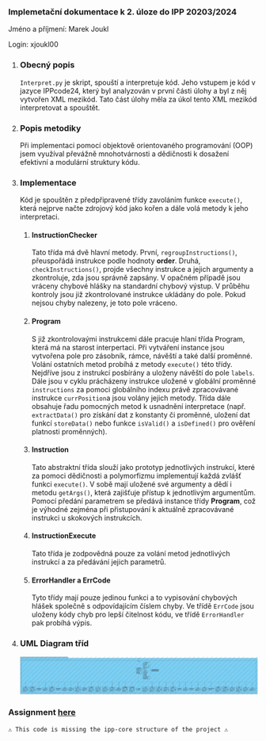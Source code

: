 ### Implemetační dokumentace k 2. úloze do IPP 20203/2024
Jméno a příjmení: Marek Joukl

Login: xjoukl00
<ol>
    <li> <h3> Obecný popis </h3> </li>
    <p> <code>Interpret.py</code> je skript, spouští a interpretuje kód. Jeho vstupem je kód v jazyce IPPcode24, který byl analyzován v první části úlohy a byl z něj vytvořen XML mezikód. Tato část úlohy měla za úkol tento XML mezikód interpretovat a spouštět.

<li> <h3> Popis metodiky </h3></li>
<p>Při implementaci pomocí objektově orientovaného programování (OOP) jsem využíval převážně mnohotvárnosti a dědičnosti k dosažení efektivní a modulární struktury kódu.</p>

<li> <h3> Implementace </h3></li>

Kód je spouštěn z předpřipravené třídy zavoláním funkce <code>execute()</code>, která nejprve načte zdrojový kód jako kořen a dále volá metody k jeho interpretaci.
<ol>
    <li> <h4> InstructionChecker </h4></li>
    <p>Tato třída má dvě hlavní metody. První, <code>regroupInstructions()</code>, přeuspořádá instrukce podle hodnoty <b>order</b>. Druhá, <code>checkInstructions()</code>, projde všechny instrukce a jejich argumenty a zkontroluje, zda jsou správně zapsány. V opačném případě jsou vráceny chybové hlášky na standardní chybový výstup.
    V průběhu kontroly jsou již zkontrolované instrukce ukládány do pole. Pokud nejsou chyby nalezeny, je toto pole vráceno. </p>
    <li> <h4> Program </h4></li>
    <p>S již zkontrolovaými instrukcemi dále pracuje hlaní třída Program, která má na starost interpertaci. Při vytváření instance jsou vytvořena pole pro zásobník, rámce, návěští a také další proměnné. Volání ostatních metod probíhá z metody <code>execute()</code> této třídy. Nejdříve jsou z instrukcí posbírány a uloženy návěští do pole <code>labels</code>. Dále jsou v cyklu  prácházeny instrukce uložené v globální proměnné <code>instructions</code> za pomoci globálního indexu právě zpracovávané instrukce <code>currPosition</code>a jsou volány jejich metody. Třída dále obsahuje řadu pomocných metod k usnadnění interpretace (např. <code>extractData()</code> pro získání dat z konstanty či proměnné, uložení dat funkcí <code>storeData()</code> nebo funkce <code>isValid()</code> a <code>isDefined()</code> pro ověření platnosti proměnných).</p>
    <li> <h4> Instruction </h4></li>
    <p>Tato abstraktní třída slouží jako prototyp jednotlivých instrukcí, které za pomoci dědičnosti a polymorfizmu implementují každá zvlášť funkci <code>execute()</code>. V sobě mají uložené své argumenty a dědí i metodu <code>getArgs()</code>, která zajišťuje přístup k jednotlivým argumentům. Pomocí předání parametrem se předává instance třídy <b>Program</b>, což je výhodné zejména při přistupování k aktuálně zpracovávané instrukci u skokových instrukcích. </p>
    <li> <h4> InstructionExecute </h4></li>
    <p>Tato třída je zodpovědná pouze za volání metod jednotlivých instrukcí a za předávání jejich parametrů. </p>
    <li> <h4> ErrorHandler a ErrCode</h4> </li>
    <p>Tyto třídy mají pouze jedinou funkci a to vypisování chybových hlášek společně s odpovídajícím číslem chyby. Ve třídě <code>ErrCode</code> jsou uloženy kódy chyb pro lepší čitelnost kódu, ve třídě <code>ErrorHandler</code> pak probíhá výpis.</p>
    </ol>

<li> <h3> UML Diagram tříd </h3></li>
<img src="./class_diagram.jpg">

</ol>

### Assignment [here](./ipp24spec.pdf)

```
⚠️ This code is missing the ipp-core structure of the project ⚠️
```